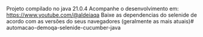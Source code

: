 Projeto compilado no java 21.0.4
Acompanhe o desenvolvimento em: https://www.youtube.com/@aldeiaqa
Baixe as dependencias do selenide de acordo com as versões do seus navegadores (geralmente as mais atuais)# automacao-demoqa-selenide-cucumber-java
